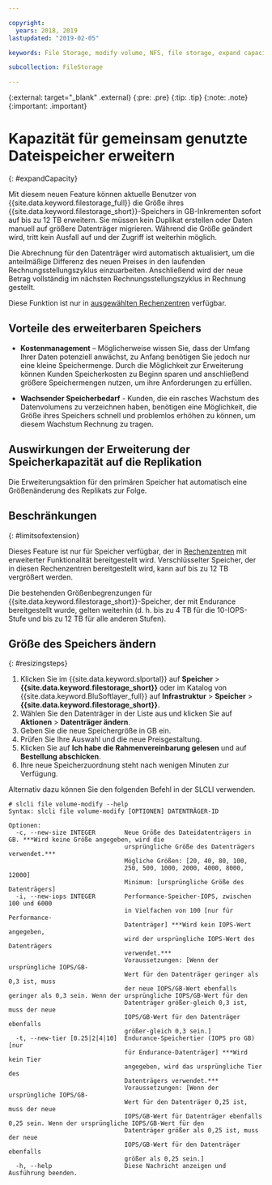 ```yaml
---

copyright:
  years: 2018, 2019
lastupdated: "2019-02-05"

keywords: File Storage, modify volume, NFS, file storage, expand capacity

subcollection: FileStorage

---
```

{:external: target="_blank" .external}
{:pre: .pre}
{:tip: .tip}
{:note: .note}
{:important: .important}

# Kapazität für gemeinsam genutzte Dateispeicher erweitern
{: #expandCapacity}

Mit diesem neuen Feature können aktuelle Benutzer von {{site.data.keyword.filestorage_full}} die Größe ihres {{site.data.keyword.filestorage_short}}-Speichers in GB-Inkrementen sofort auf bis zu 12 TB erweitern. Sie müssen kein Duplikat erstellen oder Daten manuell auf größere Datenträger migrieren. Während die Größe geändert wird, tritt kein Ausfall auf und der Zugriff ist weiterhin möglich.

Die Abrechnung für den Datenträger wird automatisch aktualisiert, um die anteilmäßige Differenz des neuen Preises in den laufenden Rechnungsstellungszyklus einzuarbeiten. Anschließend wird der neue Betrag vollständig im nächsten Rechnungsstellungszyklus in Rechnung gestellt.

Diese Funktion ist nur in [ausgewählten Rechenzentren](/docs/infrastructure/FileStorage?topic=FileStorage-news) verfügbar.

## Vorteile des erweiterbaren Speichers

- **Kostenmanagement** – Möglicherweise wissen Sie, dass der Umfang Ihrer Daten potenziell anwächst, zu Anfang benötigen Sie jedoch nur eine kleine Speichermenge. Durch die Möglichkeit zur Erweiterung können Kunden Speicherkosten zu Beginn sparen und anschließend größere Speichermengen nutzen, um ihre Anforderungen zu erfüllen.  

- **Wachsender Speicherbedarf** - Kunden, die ein rasches Wachstum des Datenvolumens zu verzeichnen haben, benötigen eine Möglichkeit, die Größe ihres Speichers schnell und problemlos erhöhen zu können, um diesem Wachstum Rechnung zu tragen.

## Auswirkungen der Erweiterung der Speicherkapazität auf die Replikation

Die Erweiterungsaktion für den primären Speicher hat automatisch eine Größenänderung des Replikats zur Folge.

## Beschränkungen
{: #limitsofextension}

Dieses Feature ist nur für Speicher verfügbar, der in [Rechenzentren](/docs/infrastructure/FileStorage?topic=FileStorage-news) mit erweiterter Funktionalität bereitgestellt wird. Verschlüsselter Speicher, der in diesen Rechenzentren bereitgestellt wird, kann auf bis zu 12 TB vergrößert werden.

Die bestehenden Größenbegrenzungen für {{site.data.keyword.filestorage_short}}-Speicher, der mit Endurance bereitgestellt wurde, gelten weiterhin (d. h. bis zu 4 TB für die 10-IOPS-Stufe und bis zu 12 TB für alle anderen Stufen).

## Größe des Speichers ändern
{: #resizingsteps}

1. Klicken Sie im {{site.data.keyword.slportal}} auf **Speicher** > **{{site.data.keyword.filestorage_short}}** oder im Katalog von {{site.data.keyword.BluSoftlayer_full}} auf **Infrastruktur** > **Speicher** > **{{site.data.keyword.filestorage_short}}**.
2. Wählen Sie den Datenträger in der Liste aus und klicken Sie auf **Aktionen** > **Datenträger ändern**.
3. Geben Sie die neue Speichergröße in GB ein.
4. Prüfen Sie Ihre Auswahl und die neue Preisgestaltung.
5. Klicken Sie auf **Ich habe die Rahmenvereinbarung gelesen** und auf **Bestellung abschicken**.
6. Ihre neue Speicherzuordnung steht nach wenigen Minuten zur Verfügung.

Alternativ dazu können Sie den folgenden Befehl in der SLCLI verwenden.
```
# slcli file volume-modify --help
Syntax: slcli file volume-modify [OPTIONEN] DATENTRÄGER-ID

Optionen:
  -c, --new-size INTEGER        Neue Größe des Dateidatenträgers in GB. ***Wird keine Größe angegeben, wird die
                                ursprüngliche Größe des Datenträgers verwendet.***
                                Mögliche Größen: [20, 40, 80, 100,
                                250, 500, 1000, 2000, 4000, 8000, 12000]
                                Minimum: [ursprüngliche Größe des Datenträgers]
  -i, --new-iops INTEGER        Performance-Speicher-IOPS, zwischen 100 und 6000
                                in Vielfachen von 100 [nur für Performance-
                                Datenträger] ***Wird kein IOPS-Wert angegeben,
                                wird der ursprüngliche IOPS-Wert des Datenträgers
                                verwendet.***
                                Voraussetzungen: [Wenn der ursprüngliche IOPS/GB-
                                Wert für den Datenträger geringer als 0,3 ist, muss
                                der neue IOPS/GB-Wert ebenfalls geringer als 0,3 sein. Wenn der ursprüngliche IOPS/GB-Wert für den
                                Datenträger größer-gleich 0,3 ist, muss der neue
                                IOPS/GB-Wert für den Datenträger ebenfalls
                                größer-gleich 0,3 sein.]
  -t, --new-tier [0.25|2|4|10]  Endurance-Speichertier (IOPS pro GB) [nur
                                für Endurance-Datenträger] ***Wird kein Tier
                                angegeben, wird das ursprüngliche Tier des
                                Datenträgers verwendet.***
                                Voraussetzungen: [Wenn der ursprüngliche IOPS/GB-
                                Wert für den Datenträger 0,25 ist, muss der neue
                                IOPS/GB-Wert für Datenträger ebenfalls 0,25 sein. Wenn der ursprüngliche IOPS/GB-Wert für den
                                Datenträger größer als 0,25 ist, muss der neue
                                IOPS/GB-Wert für den Datenträger ebenfalls
                                größer als 0,25 sein.]
  -h, --help                    Diese Nachricht anzeigen und Ausführung beenden.
```
